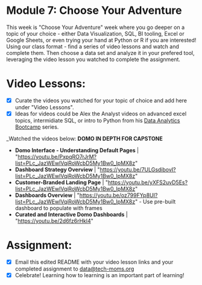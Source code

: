 # Module 7: Choose Your Adventure 

This week is "Choose Your Adventure" week where you go deeper on a topic of your choice - either Data Visualization, SQL, BI tooling, Excel or Google Sheets, or even trying your hand at Python or R if you are interested! Using our class format  - find a series of video lessons and watch and complete them. Then choose a data set and analyze it in your prefered tool, leveraging the video lesson you watched to complete the assignment. 

# Video Lessons: 

- [x] Curate the videos you watched for your topic of choice and add here under "Video Lessons".
- [x] Ideas for videos could be Alex the Analyst videos on advanced excel topics, intermidiate SQL, or intro to Python from his [Data Analytics Bootcamp](https://www.youtube.com/watch?v=PSNXoAs2FtQ) series.

_Watched the videos below:
**DOMO IN DEPTH FOR CAPSTONE**

- **Domo Interface - Understanding Default Pages** | "https://youtu.be/PxpqRO7rJrM?list=PLc_JazWEwlVqiRoWcbD5My1Bw0_IpMX8z"
- **Dashboard Strategy Overview** | "https://youtu.be/7ULGsdibovI?list=PLc_JazWEwlVqiRoWcbD5My1Bw0_IpMX8z"
- **Customer-Branded Landing Page** | "https://youtu.be/yXFS2uvD5Es?list=PLc_JazWEwlVqiRoWcbD5My1Bw0_IpMX8z"
- **Dashboards Overview** | "https://youtu.be/oz799FYp8UI?list=PLc_JazWEwlVqiRoWcbD5My1Bw0_IpMX8z"
              - Use pre-built dashboard to populate with frames
- **Curated and Interactive Domo Dashboards** | "https://youtu.be/2d6fz6rHkl4"

# Assignment: 

- [x] Email this edited README with your video lesson links and your completed assignment to data@tech-moms.org
- [x] Celebrate! Learning how to learning is an important part of learning! 
